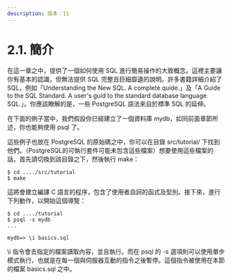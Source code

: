 ```yaml
---
description: 版本：11
---
```


# 2.1. 簡介

在這一章之中，提供了一個如何使用 SQL 進行簡易操作的大致概念。這裡主要讓你有基本的認識，但無法提供 SQL 完整且巨細靡遺的說明。許多書籍詳細介紹了 SQL，例如「Understanding the New SQL. A complete quide.」及「A Guide to the SQL Standard. A user's guid to the standard database language SQL.」。你應該瞭解的是，一些 PostgreSQL 語法來自於標準 SQL 的延伸。

在下面的例子當中，我們假設你已經建立了一個資料庫 mydb，如同前面章節所述，你也能夠使用 psql 了。

這些例子也放在 PostgreSQL 的原始碼之中，你可以在目錄 src/tutorial/ 下找到他們。（PostgreSQL的可執行套件可能未包含這些檔案）想要使用這些檔案的話，首先請切換到該目錄之下，然後執行 make：

```text
$ cd ..../src/tutorial
$ make
```

這將會建立編譯 C 語言的程序，包含了使用者自訶的函式及型別。接下來，進行下列動作，以開始這個導覽：

```text
$ cd ..../tutorial
$ psql -s mydb
...

mydb=> \i basics.sql
```

\i 指令會去指定的檔案讀取內容，並且執行。而在 psql 的 -s 選項則可以使用單步模式執行，也就是在每一個與伺服器互動的指令之後暫停。這個指令被使用在本節的檔案 basics.sql 之中。

